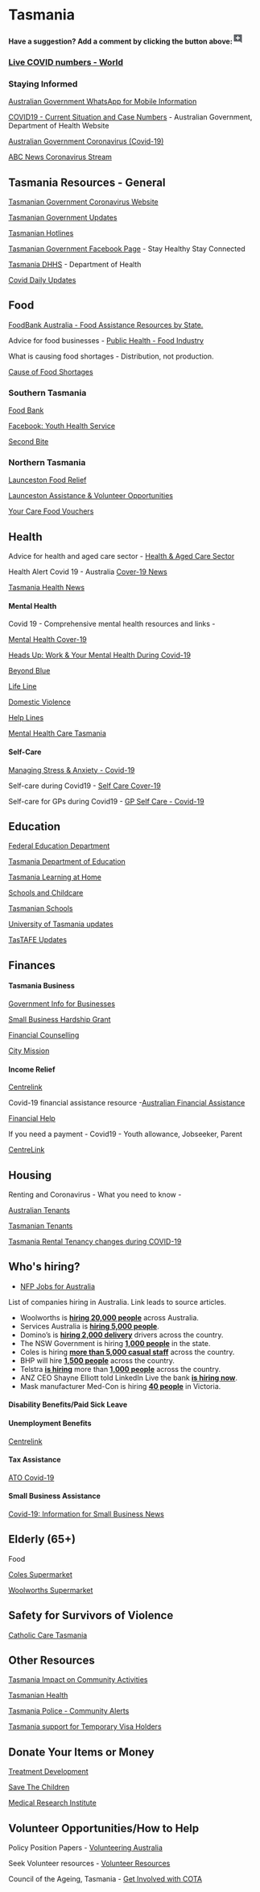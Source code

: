 # Tasmania

**Have a suggestion? Add a comment by clicking the button above:**![](../.gitbook/assets/0%20%286%29.png)

### [Live COVID numbers - World](https://www.bing.com/covid)

### Staying Informed

[Australian Government WhatsApp for Mobile Information](http://aus.gov.au/whatsapp)

[COVID19 - Current Situation and Case Numbers](https://www.health.gov.au/news/health-alerts/novel-coronavirus-2019-ncov-health-alert/coronavirus-covid-19-current-situation-and-case-numbers) - Australian Government, Department of Health Website

[Australian Government Coronavirus \(Covid-19\)](https://www.australia.gov.au/?fbclid=IwAR1COwNeE_R1-IIlGFaLPFu0RQLDmefFrwvkTtD3pJpRNKxzLAA2WsrZ6VY)

[ABC News Coronavirus Stream](https://www.abc.net.au/news/story-streams/coronavirus/)

## Tasmania Resources - General

[Tasmanian Government Coronavirus Website](https://www.coronavirus.tas.gov.au/)

[Tasmanian Government Updates](https://www.stategrowth.tas.gov.au/coronavirus)

[Tasmanian Hotlines](https://www.stategrowth.tas.gov.au/news/covid-19_tasmanian_hotlines)

[Tasmanian Government Facebook Page](https://www.facebook.com/stayhealthystayconnected) - Stay Healthy Stay Connected

[Tasmania DHHS](https://www.dhhs.tas.gov.au/publichealth/communicable_diseases_prevention_unit/infectious_diseases/coronavirus) - Department of Health

[Covid Daily Updates](http://www.premier.tas.gov.au/covid-19_updates)

## Food

[FoodBank Australia - Food Assistance Resources by State.](https://www.foodbank.org.au/homepage/who-we-help/individuals/?state=wa)

Advice for food businesses - [Public Health - Food Industry](https://www2.health.vic.gov.au/public-health/food-safety/food-businesses/covid-19-and-food-business)

What is causing food shortages - Distribution, not production.

[Cause of Food Shortages](https://www.abc.net.au/news/2020-03-19/coronavirus-distribution-problems-for-supermarket-suppliers/12066684)

### Southern Tasmania

[Food Bank](https://www.foodbank.org.au/?state=tas)

[Facebook: Youth Health Service](https://www.facebook.com/thelinkyouthhealthservice/)

[Second Bite](https://www.secondbite.org/)

### Northern Tasmania

[Launceston Food Relief](https://strikeitout.com.au/)

[Launceston Assistance & Volunteer Opportunities](https://www.lbs.org.au/)

[Your Care Food Vouchers](https://yourcare.org/suppliers/tas/food/vouchers)

## Health

Advice for health and aged care sector - [Health & Aged Care Sector](https://www.health.gov.au/news/health-alerts/novel-coronavirus-2019-ncov-health-alert/coronavirus-covid-19-advice-for-the-health-and-aged-care-sector)

Health Alert Covid 19 - Australia [Cover-19 News](https://www.health.gov.au/news/health-alerts/novel-coronavirus-2019-ncov-health-alert)

[Tasmania Health News](https://www.dhhs.tas.gov.au/news)

#### Mental Health

Covid 19 - Comprehensive mental health resources and links -

[Mental Health Cover-19](https://www.phoenixaustralia.org/coronavirus-covid-19/)

[Heads Up: Work & Your Mental Health During Covid-19](https://www.headsup.org.au/your-mental-health/work-and-your-mental-health-during-the-coronavirus-outbreak?fbclid=IwAR3U2c0c9u7gJUYTu0naeDoKC9vT2luyinfD2Sg0cl96-Yl-Pk8fQnt8Jf8)

[Beyond Blue](https://www.beyondblue.org.au/)

[Life Line](https://www.lifeline.org.au/)

[Domestic Violence](http://whiteribbon.org.au/)

[Help Lines](https://www.qld.gov.au/community/getting-support-health-social-issue/support-victims-abuse/domestic-family-violence/helplines)

[Mental Health Care Tasmania](http://www.premier.tas.gov.au/covid-19_updates)

#### Self-Care

[Managing Stress & Anxiety - Covid-19](https://services.unimelb.edu.au/counsel/resources/wellbeing/coronavirus-covid-19-managing-stress-and-anxiety)

Self-care during Covid19 - [Self Care Cover-19](https://www.orygen.org.au/About/Responding-to-the-COVID-19-outbreak/For-young-people-and-families/Self-care-during-the-COVID-19-outbreak)

Self-care for GPs during Covid19 - [GP Self Care - Covid-19](https://westvicphn.com.au/about-us/latest-news/self-care-for-gps-in-the-time-of-covid-19/)

## Education

[Federal Education Department](https://www.education.gov.au/)

[Tasmania Department of Education](https://www.education.tas.gov.au/parents-carers/novel-coronavirus-covid-19/)

[Tasmania Learning at Home](https://www.education.tas.gov.au/learning-at-home/)

[Schools and Childcare](https://coronavirus.tas.gov.au/families-community/schools-and-childcare)

[Tasmanian Schools](https://www.education.tas.gov.au/parents-carers/novel-coronavirus-covid-19/)

[University of Tasmania updates](https://www.utas.edu.au/alerts/coronavirus-update)

[TasTAFE Updates](https://www.tastafe.tas.edu.au/news/novel-coronavirus-update)

## Finances

#### Tasmania Business

[Government Info for Businesses](https://www.business.tas.gov.au/coronavirus_information)

[Small Business Hardship Grant](https://www.business.tas.gov.au/covid-19_business_support_packages/small_business_hardship_grant)

[Financial Counselling](https://tuu.com.au/assistance/financial-counselling/emergency-relief-agencies/)

[City Mission](https://www.citymission.org.au/find-a-service/community-families)

#### Income Relief

[Centrelink](https://www.centrelink.gov.au/)

Covid-19 financial assistance resource -[Australian Financial Assistance](https://moneysmart.gov.au/covid-19-financial-assistance)

[Financial Help](https://www.finder.com.au/coronavirus)

If you need a payment - Covid19 - Youth allowance, Jobseeker, Parent

[CentreLink](https://www.servicesaustralia.gov.au/individuals/subjects/affected-coronavirus-covid-19/if-you-need-payment-coronavirus-covid-19)

## Housing

Renting and Coronavirus - What you need to know -

[Australian Tenants](https://www.tenants.org.au/blog/renting-and-covid-19-information)

[Tasmanian Tenants](https://www.cbos.tas.gov.au/topics/housing/residential-tenancies-covid-19-emergency-provisions)

[Tasmania Rental Tenancy changes during COVID-19](https://coronavirus.tas.gov.au/families-community/rental-housing)

## Who's hiring?

* [NFP Jobs for Australia](http://www.jobsforaustralia.com/)

List of companies hiring in Australia. Link leads to source articles.

* Woolworths is [**hiring 20,000 people**](https://10daily.com.au/news/australia/a200326xdmvq/woolies-will-hire-20000-new-staff-to-meet-unprecedented-demand-20200326) across Australia.
* Services Australia is [**hiring 5,000 people**](https://www.linkedin.com/posts/stuartrobert_update-on-govt-services-mygov-available-activity-6648472171939196928-SUgK).
* Domino’s is [**hiring 2,000 delivery**](https://7news.com.au/lifestyle/health-wellbeing/dominos-hiring-2000-jobseekers-as-coronavirus-hits-australian-workers--c-761937) drivers across the country.
* The NSW Government is hiring [**1,000 people**](https://au.finance.yahoo.com/news/coronavirus-find-a-job-013338960.html) in the state.
* Coles is hiring [**more than 5,000 casual staff**](https://www.abc.net.au/news/2020-03-16/coronavius-sees-woolworths-introduce-special-hours-for-seniors/12059252) across the country.
* BHP will hire [**1,500 people**](https://www.businessnews.com.au/article/Big-Australian-in-jobs-boost) across the country.
* Telstra [**is hiring**](https://careers.telstra.com/contact-centres) more than [**1,000 people**](https://thewest.com.au/news/coronavirus/coronavirus-crisis-telstra-announces-it-will-provide-1000-extra-call-centre-jobs-on-the-west-live-ng-b881494941z) across the country.
* ANZ CEO Shayne Elliott told LinkedIn Live the bank [**is hiring now**](https://www.linkedin.com/video/live/activity-6648062015577395200-LAT3).
* Mask manufacturer Med-Con is hiring [**40 people**](https://www.sheppnews.com.au/news/2020/03/20/1091442/mask-maker-to-hire-40-staff) in Victoria.

#### Disability Benefits/Paid Sick Leave

#### Unemployment Benefits

[Centrelink](https://www.centrelink.gov.au/)

#### Tax Assistance

[ATO Covid-19](https://www.ato.gov.au/individuals/dealing-with-disasters/in-detail/specific-disasters/covid-19/)

#### Small Business Assistance

[Covid-19: Information for Small Business News](http://www.ato.gov.au/)

## Elderly \(65+\)

Food

[Coles Supermarket](https://www.coles.com.au/customernotice)

[Woolworths Supermarket](https://www.woolworthsgroup.com.au/page/media/Latest_News/woolworths-to-introduce-a-dedicated-shopping-hour-for-the-elderly-and-people-with-disability/)

## Safety for Survivors of Violence

[Catholic Care Tasmania](https://www.catholiccaretas.org.au/specialised-family-violence)

## Other Resources

[Tasmania Impact on Community Activities](https://www.communities.tas.gov.au/coronavirus/covid-19-impact-on-communities-tasmania-services-and-activities?fbclid=IwAR0_naA71Z9G9x58jPIM1CD2L3pU1iXWe2wbmGloFiz6OAU-qNY0NVHpvkQ)

[Tasmanian Health](https://www.dhhs.tas.gov.au/publichealth/communicable_diseases_prevention_unit/infectious_diseases/coronavirus)

[Tasmania Police - Community Alerts](https://www.police.tas.gov.au/community-alerts/)

[Tasmania support for Temporary Visa Holders](http://www.premier.tas.gov.au/releases/support_for_temporary_visa_holders)

##  Donate Your Items or Money

[Treatment Development](https://www.rbwhfoundation.com.au/coronavirus-action-fund/)

[Save The Children](https://www.savethechildren.org.au/donate/more-ways-to-give/current-appeals/covid-19-crisis)

[Medical Research Institute](https://www.qimrberghofer.edu.au/coronavirus-donate/)

## Volunteer Opportunities/How to Help

Policy Position Papers - [Volunteering Australia](https://www.volunteeringaustralia.org/volunteering-and-covid-19/#/)

Seek Volunteer resources - [Volunteer Resources](https://www.volunteer.com.au/covid-19-update)

Council of the Ageing, Tasmania - [Get Involved with COTA](https://www.cotatas.org.au/get-involved/)

